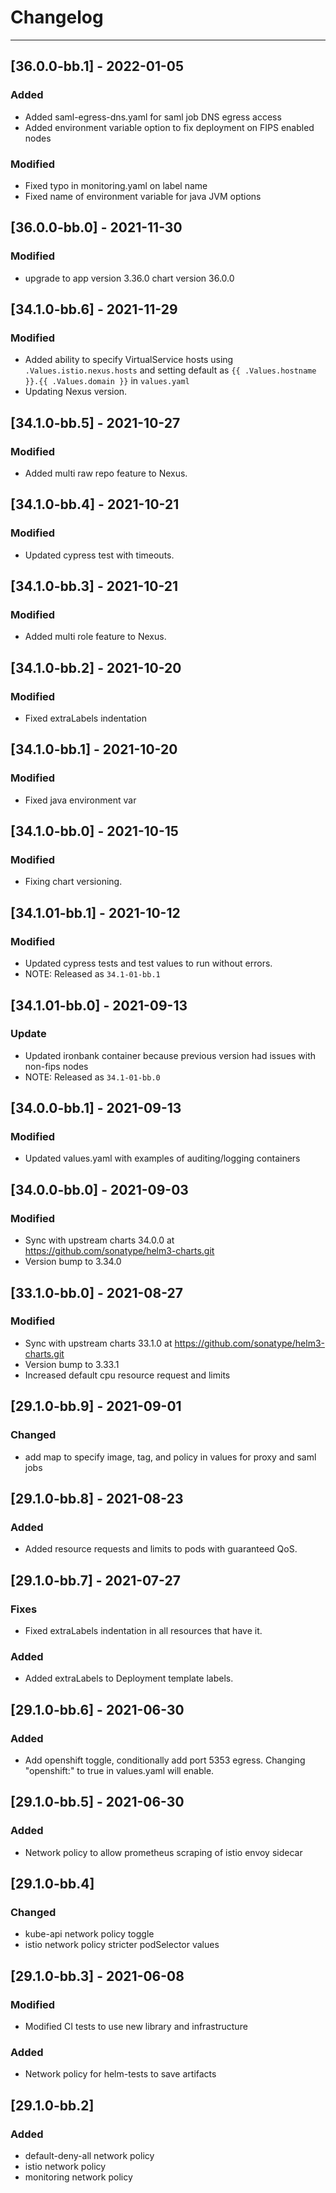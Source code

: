 # Changelog

---
## [36.0.0-bb.1] - 2022-01-05
### Added
- Added saml-egress-dns.yaml for saml job DNS egress access
- Added environment variable option to fix deployment on FIPS enabled nodes
### Modified
- Fixed typo in monitoring.yaml on label name
- Fixed name of environment variable for java JVM options

## [36.0.0-bb.0] - 2021-11-30
### Modified
- upgrade to app version 3.36.0 chart version 36.0.0

## [34.1.0-bb.6] - 2021-11-29
### Modified
- Added ability to specify VirtualService hosts using ` .Values.istio.nexus.hosts ` and setting default as `{{ .Values.hostname }}.{{ .Values.domain }}` in `values.yaml`
- Updating Nexus version.

## [34.1.0-bb.5] - 2021-10-27
### Modified
- Added multi raw repo feature to Nexus.
## [34.1.0-bb.4] - 2021-10-21
### Modified
- Updated cypress test with timeouts.

## [34.1.0-bb.3] - 2021-10-21
### Modified
- Added multi role feature to Nexus.

## [34.1.0-bb.2] - 2021-10-20
### Modified
- Fixed extraLabels indentation

## [34.1.0-bb.1] - 2021-10-20
### Modified
- Fixed java environment var

## [34.1.0-bb.0] - 2021-10-15
### Modified
- Fixing chart versioning.

## [34.1.01-bb.1] - 2021-10-12
### Modified
- Updated cypress tests and test values to run without errors.
- NOTE: Released as `34.1-01-bb.1`

## [34.1.01-bb.0] - 2021-09-13
### Update
- Updated ironbank container because previous version had issues with non-fips nodes
- NOTE: Released as `34.1-01-bb.0`

## [34.0.0-bb.1] - 2021-09-13
### Modified
- Updated values.yaml with examples of auditing/logging containers

## [34.0.0-bb.0] - 2021-09-03
### Modified
- Sync with upstream charts 34.0.0 at https://github.com/sonatype/helm3-charts.git
- Version bump to 3.34.0

## [33.1.0-bb.0] - 2021-08-27
### Modified
- Sync with upstream charts 33.1.0 at https://github.com/sonatype/helm3-charts.git
- Version bump to 3.33.1
- Increased default cpu resource request and limits

## [29.1.0-bb.9] - 2021-09-01
### Changed
- add map to specify image, tag, and policy in values for proxy and saml jobs

## [29.1.0-bb.8] - 2021-08-23
### Added
- Added resource requests and limits to pods with guaranteed QoS.

## [29.1.0-bb.7] - 2021-07-27
### Fixes
- Fixed extraLabels indentation in all resources that have it.
### Added
- Added extraLabels to Deployment template labels.

## [29.1.0-bb.6] - 2021-06-30
### Added
- Add openshift toggle, conditionally add port 5353 egress. Changing "openshift:" to true in values.yaml will enable.

## [29.1.0-bb.5] - 2021-06-30
### Added
- Network policy to allow prometheus scraping of istio envoy sidecar

## [29.1.0-bb.4]
### Changed
- kube-api network policy toggle
- istio network policy stricter podSelector values

## [29.1.0-bb.3] - 2021-06-08
### Modified
- Modified CI tests to use new library and infrastructure

### Added
- Network policy for helm-tests to save artifacts

## [29.1.0-bb.2]
### Added
- default-deny-all network policy
- istio network policy
- monitoring network policy
